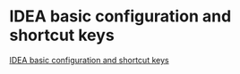 # IDEA basic configuration and shortcut keys
[IDEA basic configuration and shortcut keys](https://aiwithcloud.com/2022/09/15/idea_basic_configuration_and_shortcut_keys/)